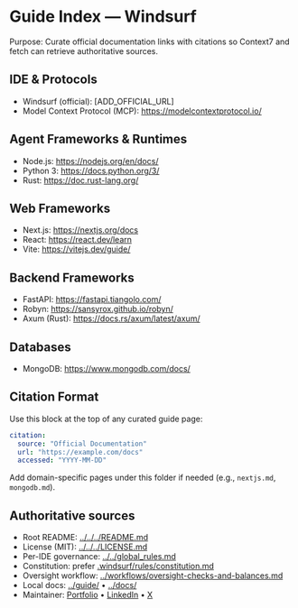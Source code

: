 # Guide Index — Windsurf

Purpose: Curate official documentation links with citations so Context7 and fetch can retrieve authoritative sources.

## IDE & Protocols
- Windsurf (official): [ADD_OFFICIAL_URL]
- Model Context Protocol (MCP): https://modelcontextprotocol.io/

## Agent Frameworks & Runtimes
- Node.js: https://nodejs.org/en/docs/
- Python 3: https://docs.python.org/3/
- Rust: https://doc.rust-lang.org/

## Web Frameworks
- Next.js: https://nextjs.org/docs
- React: https://react.dev/learn
- Vite: https://vitejs.dev/guide/

## Backend Frameworks
- FastAPI: https://fastapi.tiangolo.com/
- Robyn: https://sansyrox.github.io/robyn/
- Axum (Rust): https://docs.rs/axum/latest/axum/

## Databases
- MongoDB: https://www.mongodb.com/docs/

## Citation Format
Use this block at the top of any curated guide page:

```yaml
citation:
  source: "Official Documentation"
  url: "https://example.com/docs"
  accessed: "YYYY-MM-DD"
```
 
Add domain-specific pages under this folder if needed (e.g., `nextjs.md`, `mongodb.md`).

## Authoritative sources
- Root README: [../../../README.md](../../../README.md)
- License (MIT): [../../../LICENSE.md](../../../LICENSE.md)
- Per-IDE governance: [../../global_rules.md](../../global_rules.md)
- Constitution: prefer [.windsurf/rules/constitution.md](../../.windsurf/rules/constitution.md)
- Oversight workflow: [../workflows/oversight-checks-and-balances.md](../workflows/oversight-checks-and-balances.md)
- Local docs: [../guide/](../guide/) • [../docs/](../docs/)
- Maintainer: [Portfolio](https://gaurav-wankhede.vercel.app) • [LinkedIn](https://www.linkedin.com/in/wankhede-gaurav) • [X](https://x.com/GTechverse16703)
